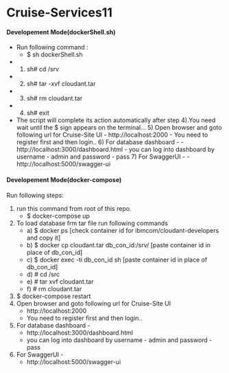 # Cruise-Services11
#### Developement Mode(dockerShell.sh) ####
  -  Run following command :
       - $ sh dockerShell.sh
  - 1) sh# cd /srv    
  - 2) sh# tar -xvf cloudant.tar
  - 3) sh# rm cloudant.tar
  - 4) sh# exit
  - The script will complete its action automatically after step 4).You need wait until the $ sign appears on the terminal...
    5) Open browser and goto following url for Cruise-Site UI
         - http://localhost:2000
         - You need to register first and then login..
    6) For database dashboard -
         - http://localhost:3000/dashboard.html
         - you can log into dashboard by username - admin and password - pass
    7) For SwaggerUI -
         - http://localhost:5000/swagger-ui

#### Developement Mode(docker-compose) ####
 Run following steps:
   1) run this command from root of this repo.
      - $ docker-compose up
   2) To load database frm tar file run following commands
        - a) $ docker ps                                [check container id for ibmcom/cloudant-developers and copy it]
        - b) $ docker cp cloudant.tar db_con_id:/srv/   [paste container id in place of db_con_id]      
        - c) $ docker exec -ti db_con_id sh             [paste container id in place of db_con_id]
        - d) # cd /src
        - e) # tar xvf cloudant.tar
        - f) # rm cloudant.tar
   3) $ docker-compose restart
   4) Open browser and goto following url for Cruise-Site UI
        - http://localhost:2000
        - You need to register first and then login..
   5) For database dashboard -
        - http://localhost:3000/dashboard.html
        - you can log into dashboard by username - admin and password - pass
   6) For SwaggerUI -
        - http://localhost:5000/swagger-ui
